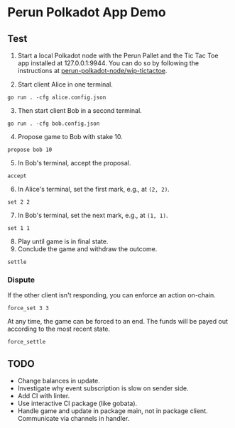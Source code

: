# Perun Polkadot App Demo

## Test

1. Start a local Polkadot node with the Perun Pallet and the Tic Tac Toe app installed at 127.0.0.1:9944.
You can do so by following the instructions at [perun-polkadot-node/wip-tictactoe](https://github.com/perun-network/perun-polkadot-node/tree/wip-tictactoe).

2. Start client Alice in one terminal.
```
go run . -cfg alice.config.json
```

3. Then start client Bob in a second terminal.
```
go run . -cfg bob.config.json
```

4. Propose game to Bob with stake 10.
```
propose bob 10
```
5. In Bob's terminal, accept the proposal.
```
accept
```
6. In Alice's terminal, set the first mark, e.g., at `(2, 2)`.
```
set 2 2
```
7. In Bob's terminal, set the next mark, e.g., at `(1, 1)`.
```
set 1 1
```
8. Play until game is in final state.
9. Conclude the game and withdraw the outcome.
```
settle
```

### Dispute

If the other client isn't responding, you can enforce an action on-chain.
```
force_set 3 3
```
At any time, the game can be forced to an end. The funds will be payed out according to the most recent state.
```
force_settle
```


## TODO

- Change balances in update.
- Investigate why event subscription is slow on sender side.
- Add CI with linter.
- Use interactive CI package (like gobata).
- Handle game and update in package main, not in package client. Communicate via channels in handler.
